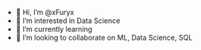 - 👋 Hi, I’m @xFuryx
- 👀 I’m interested in Data Science
- 🌱 I’m currently learning 
- 💞️ I’m looking to collaborate on ML, Data Science, SQL

<!---
xFuryx/xFuryx is a ✨ special ✨ repository because its `README.md` (this file) appears on your GitHub profile.
You can click the Preview link to take a look at your changes.
--->
